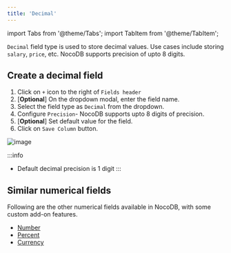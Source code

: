 ```yaml
---
title: 'Decimal'
---
```

import Tabs from '@theme/Tabs';
import TabItem from '@theme/TabItem';

`Decimal` field type is used to store decimal values. Use cases include storing `salary`, `price`, etc. NocoDB supports precision of upto 8 digits.

## Create a decimal field
1. Click on `+` icon to the right of `Fields header`
2. [**Optional**] On the dropdown modal, enter the field name.
3. Select the field type as `Decimal` from the dropdown.
4. Configure `Precision`- NocoDB supports upto 8 digits of precision.
5. [**Optional**] Set default value for the field.
6. Click on `Save Column` button.

![image](/img/v2/fields/decimal.png)

:::info
- Default decimal precision is 1 digit
:::

## Similar numerical fields
Following are the other numerical fields available in NocoDB, with some custom add-on features.
- [Number](010.number.md)
- [Percent](030.percent.md)
- [Currency](040.currency.md)